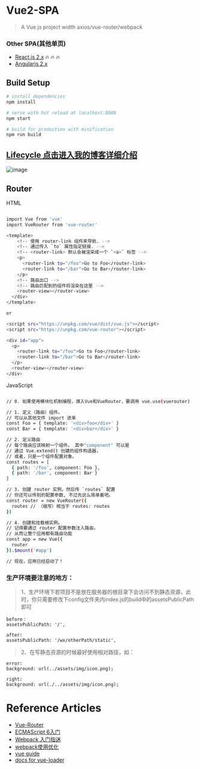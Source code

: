 # Vue2-SPA

> A Vue.js project width axios/vue-router/webpack

### Other SPA(其他单页)
- [React.js 2.x](https://github.com/allan2coder/React-SPA-Tutorial) :fire: :fire: :fire:
- [Angularjs 2.x](https://github.com/allan2coder/Angular2-SPA)

## Build Setup

``` bash
# install dependencies
npm install

# serve with hot reload at localhost:8080
npm start

# build for production with minification
npm run build
```

## [Lifecycle 点击进入我的博客详细介绍](http://www.jianshu.com/p/e9f884b6ba6c)
![image](https://raw.githubusercontent.com/allan2coder/VUE2-SPA-Tutorial/master/screenShot/lifecycle.png)


## Router

HTML
``` bash

import Vue from 'vue'
import VueRouter from 'vue-router'

<template>
    <!-- 使用 router-link 组件来导航. -->
    <!-- 通过传入 `to` 属性指定链接. -->
    <!-- <router-link> 默认会被渲染成一个 `<a>` 标签 -->
    <p>
      <router-link to="/foo">Go to Foo</router-link>
      <router-link to="/bar">Go to Bar</router-link>
    </p>
    <!-- 路由出口 -->
    <!-- 路由匹配到的组件将渲染在这里 -->
    <router-view></router-view>
  </div>
</template>

or

<script src="https://unpkg.com/vue/dist/vue.js"></script>
<script src="https://unpkg.com/vue-router"></script>

<div id="app">
  <p>
    <router-link to="/foo">Go to Foo</router-link>
    <router-link to="/bar">Go to Bar</router-link>
  </p>
  <router-view></router-view>
</div>
```

JavaScript
``` bash

// 0. 如果使用模块化机制编程，導入Vue和VueRouter，要调用 vue.use(vuerouter)

// 1. 定义（路由）组件。
// 可以从其他文件 import 进来
const Foo = { template: '<div>foo</div>' }
const Bar = { template: '<div>bar</div>' }

// 2. 定义路由
// 每个路由应该映射一个组件。 其中"component" 可以是
// 通过 Vue.extend() 创建的组件构造器，
// 或者，只是一个组件配置对象。
const routes = [
  { path: '/foo', component: Foo },
  { path: '/bar', component: Bar }
]

// 3. 创建 router 实例，然后传 `routes` 配置
// 你还可以传别的配置参数, 不过先这么简单着吧。
const router = new VueRouter({
  routes // （缩写）相当于 routes: routes
})

// 4. 创建和挂载根实例。
// 记得要通过 router 配置参数注入路由，
// 从而让整个应用都有路由功能
const app = new Vue({
  router
}).$mount('#app')

// 现在，应用已经启动了！
```

### 生产环境要注意的地方：

> 1、生产环境下若项目不是放在服务器的根目录下会访问不到静态资源，此时，你只需要修改下config文件夹内index.js的build中的assetsPublicPath即可

```
before：
assetsPublicPath: '/', 
```
```
after:
assetsPublicPath: '/wx/otherPath/static', 
```

> 2、在写静态资源的时候最好使用相对路径，如：

```
error:
background: url(../assets/img/icon.png);
```
```
right:
background: url(./../assets/img/icon.png);
```

# Reference Articles
* [Vue-Router](http://router.vuejs.org/zh-cn/essentials/getting-started.html)
* [ECMAScript 6入门](http://es6.ruanyifeng.com/)
* [Webpack 入门指迷](https://segmentfault.com/a/1190000002551952)
* [webpack使用优化](https://github.com/lcxfs1991/blog/issues/2)
* [vue guide](http://vuejs-templates.github.io/webpack/)
* [docs for vue-loader](http://vuejs.github.io/vue-loader)

